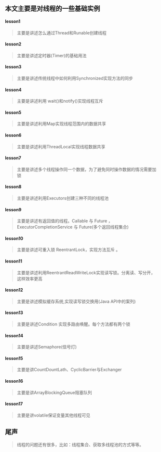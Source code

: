 ## 本文主要是对线程的一些基础实例

#### lesson1
> 主要是讲述怎么通过Thread和Runable创建线程

#### lesson2
> 主要是讲述定时器(Timer)的基础用法

#### lesson3
> 主要是讲述传统线程中如何利用Synchronized实现方法的同步

#### lesson4
> 主要是讲述利用 wait()和notify()实现线程互斥

#### lesson5
> 主要是讲述利用Map实现线程范围内的数据共享

#### lesson6
> 主要是讲述利用ThreadLocal实现线程数据共享

#### lesson7
> 主要是讲述多个线程操作同一个数据，为了避免同时操作数据的情况需要加锁

#### lesson8
> 主要是讲述利用Executors创建三种不同的线程池

#### lesson9
> 主要是讲述有返回值的线程。Callable 与  Future ，ExecutorCompletionService 与  Future(多个返回线程集合)

#### lesson10
> 主要是讲述可重入锁 ReentrantLock，实现方法互斥 。

#### lesson11
> 主要是讲述利用ReentrantReadWriteLock实现读写锁。分离读、写分开，这样效率更高

#### lesson12
> 主要是讲述模拟缓存系统,实现读写锁交换用(Java API中的案列)

#### lesson13
> 主要是讲述Condition 实现多路由唤醒。每个方法都有两个锁

#### lesson14
> 主要是讲述Semaphore(信号灯)

#### lesson15
> 主要是讲CountDountLath、CyclicBarrier与Exchanger

#### lesson16
> 主要是讲ArrayBlockingQueue阻塞队列

#### lesson17
> 主要是讲volatile保证变量其他线程可见

## 尾声
>  线程的问题还有很多，比如：线程集合、获取多线程池的方式等等。
